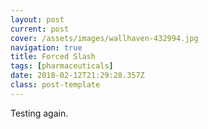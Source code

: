```yaml
---
layout: post
current: post
cover: /assets/images/wallhaven-432994.jpg
navigation: true
title: Forced Slash
tags: [pharmaceuticals]
date: 2018-02-12T21:29:28.357Z
class: post-template
---
```

Testing again.
